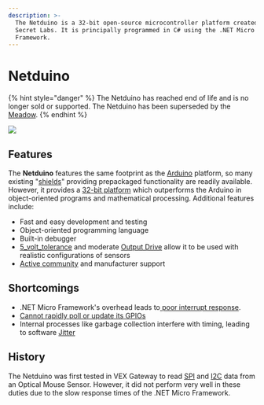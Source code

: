 ```yaml
---
description: >-
  The Netduino is a 32-bit open-source microcontroller platform created by
  Secret Labs. It is principally programmed in C# using the .NET Micro
  Framework.
---
```


# Netduino

{% hint style="danger" %}
The Netduino has reached end of life and is no longer sold or supported. The Netduino has been superseded by the [Meadow](meadow.md).
{% endhint %}

![](https://phabricator.purduesigbots.com/file/data/a3rlibpxcczl67zkkf4a/PHID-FILE-ekxjc5b35w25n4i5apdy/processor_netduino.jpg)

## Features

The **Netduino** features the same footprint as the [Arduino](arduino.md) platform, so many existing "[shields](http://www.shieldlist.org/)" providing prepackaged functionality are readily available. However, it provides a [32-bit platform](https://www.wildernesslabs.co/Netduino) which outperforms the Arduino in object-oriented programs and mathematical processing. Additional features include:

* Fast and easy development and testing
* Object-oriented programming language
* Built-in debugger
* [5\_volt\_tolerance](../5-volt-tolerant.md) and moderate [Output Drive](../output-drive.md) allow it to be used with realistic configurations of sensors
* [Active community](http://forums.netduino.com/) and manufacturer support

## Shortcomings

* .NET Micro Framework's overhead leads to[ poor interrupt response](https://www.sparkfun.com/products/retired/10107).
* [Cannot rapidly poll or update its GPIOs](http://forums.netduino.com/index.php/topic/1440-gpio-speed-mhz)
* Internal processes like garbage collection interfere with timing, leading to software [Jitter](../jitter.md)

## History

The Netduino was first tested in VEX Gateway to read [SPI](../spi.md) and [I2C](../i2c.md) data from an Optical Mouse Sensor. However, it did not perform very well in these duties due to the slow response times of the .NET Micro Framework.

